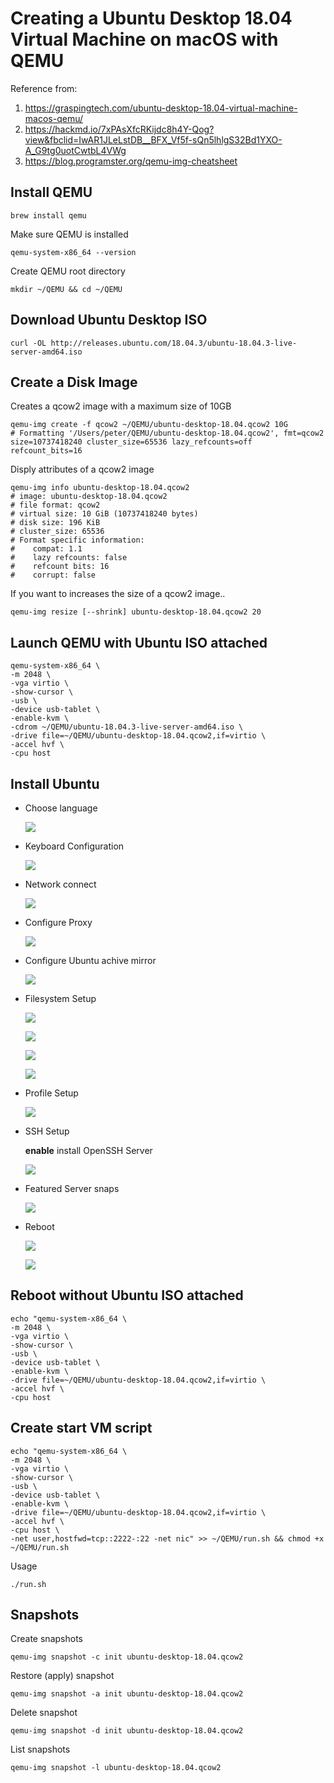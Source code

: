 # Creating a Ubuntu Desktop 18.04 Virtual Machine on macOS with QEMU

Reference from: 

1) https://graspingtech.com/ubuntu-desktop-18.04-virtual-machine-macos-qemu/
2) https://hackmd.io/7xPAsXfcRKijdc8h4Y-Qog?view&fbclid=IwAR1JLeLstDB__BFX_Vf5f-sQn5lhlgS32Bd1YXO-A_G9tg0uotCwtbL4VWg
3) https://blog.programster.org/qemu-img-cheatsheet

## Install QEMU

```
brew install qemu
```

Make sure QEMU is installed

```
qemu-system-x86_64 --version
```

Create QEMU root directory

```
mkdir ~/QEMU && cd ~/QEMU
```

## Download Ubuntu Desktop ISO

```
curl -OL http://releases.ubuntu.com/18.04.3/ubuntu-18.04.3-live-server-amd64.iso
```

## Create a Disk Image

Creates a qcow2 image with a maximum size of 10GB

```
qemu-img create -f qcow2 ~/QEMU/ubuntu-desktop-18.04.qcow2 10G
# Formatting '/Users/peter/QEMU/ubuntu-desktop-18.04.qcow2', fmt=qcow2 size=10737418240 cluster_size=65536 lazy_refcounts=off refcount_bits=16
```

Disply attributes of a qcow2 image

```
qemu-img info ubuntu-desktop-18.04.qcow2
# image: ubuntu-desktop-18.04.qcow2
# file format: qcow2
# virtual size: 10 GiB (10737418240 bytes)
# disk size: 196 KiB
# cluster_size: 65536
# Format specific information:
#    compat: 1.1
#    lazy refcounts: false
#    refcount bits: 16
#    corrupt: false
```

If you want to increases the size of a qcow2 image..

```
qemu-img resize [--shrink] ubuntu-desktop-18.04.qcow2 20
```

## Launch QEMU with Ubuntu ISO attached

```
qemu-system-x86_64 \
-m 2048 \
-vga virtio \
-show-cursor \
-usb \
-device usb-tablet \
-enable-kvm \
-cdrom ~/QEMU/ubuntu-18.04.3-live-server-amd64.iso \
-drive file=~/QEMU/ubuntu-desktop-18.04.qcow2,if=virtio \
-accel hvf \
-cpu host
```

## Install Ubuntu

* Choose language

  ![](www/images/01_choose_lan.png)

* Keyboard Configuration

  ![](www/images/02_keyboard_config.png)

* Network connect

  ![](www/images/03_network_con.png)

* Configure Proxy

  ![](www/images/04_config_proxy.png)

* Configure Ubuntu achive mirror

  ![](www/images/05_config_mirror.png)

* Filesystem Setup

  ![](www/images/06_fs_setup.png)

  ![](www/images/07_fs_setup_disk.png)

  ![](www/images/08_fs_setup_summary.png)

  ![](www/images/09_fs_setup_comfirm.png)

* Profile Setup

  ![](www/images/10_profile_setup.png)

* SSH Setup

  **enable** install OpenSSH Server

  ![](www/images/11_ssh.png)

* Featured Server snaps

  ![](www/images/12_feature_server_snap.png)

* Reboot

  ![](www/images/13_reboot.png)

  ![](www/images/14_reboot.enter.png)

## Reboot without Ubuntu ISO attached

```
echo "qemu-system-x86_64 \
-m 2048 \
-vga virtio \
-show-cursor \
-usb \
-device usb-tablet \
-enable-kvm \
-drive file=~/QEMU/ubuntu-desktop-18.04.qcow2,if=virtio \
-accel hvf \
-cpu host 
```

## Create start VM script

```
echo "qemu-system-x86_64 \
-m 2048 \
-vga virtio \
-show-cursor \
-usb \
-device usb-tablet \
-enable-kvm \
-drive file=~/QEMU/ubuntu-desktop-18.04.qcow2,if=virtio \
-accel hvf \
-cpu host \
-net user,hostfwd=tcp::2222-:22 -net nic" >> ~/QEMU/run.sh && chmod +x ~/QEMU/run.sh
```

Usage

```
./run.sh
```

## Snapshots

Create snapshots

```
qemu-img snapshot -c init ubuntu-desktop-18.04.qcow2
```

Restore (apply) snapshot

```
qemu-img snapshot -a init ubuntu-desktop-18.04.qcow2
```

Delete snapshot

```
qemu-img snapshot -d init ubuntu-desktop-18.04.qcow2
```

List snapshots

```
qemu-img snapshot -l ubuntu-desktop-18.04.qcow2
```


